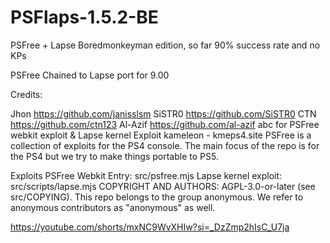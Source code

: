 # PSFlaps-1.5.2-BE
PSFree + Lapse Boredmonkeyman edition, so far 90% success rate and no KPs

PSFree Chained to Lapse port for 9.00 

Credits:

Jhon https://github.com/janisslsm
SiSTR0 https://github.com/SiSTR0
CTN https://github.com/ctn123
Al-Azif https://github.com/al-azif
abc for PSFree webkit exploit & Lapse kernel Exploit
kameleon - kmeps4.site
PSFree is a collection of exploits for the PS4 console. The main focus of the repo is for the PS4 but we try to make things portable to PS5.

Exploits
PSFree Webkit Entry: src/psfree.mjs
Lapse kernel exploit: src/scripts/lapse.mjs
COPYRIGHT AND AUTHORS:
AGPL-3.0-or-later (see src/COPYING). This repo belongs to the group anonymous. We refer to anonymous contributors as "anonymous" as well.

https://youtube.com/shorts/mxNC9WvXHIw?si=_DzZmp2hIsC_U7ja
